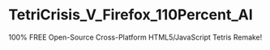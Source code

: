 # TetriCrisis_V_Firefox_110Percent_AI
100% FREE Open-Source Cross-Platform HTML5/JavaScript Tetris Remake!
